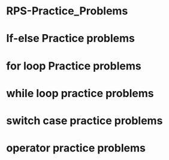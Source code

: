 # RPS-Practice_Problems
# If-else Practice problems
# for loop Practice problems
# while loop practice problems
# switch case practice problems
# operator practice problems
